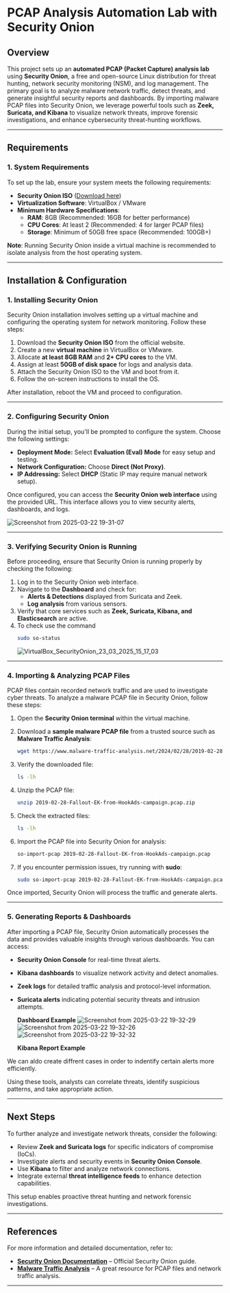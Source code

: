 # PCAP Analysis Automation Lab with Security Onion  

## Overview  

This project sets up an **automated PCAP (Packet Capture) analysis lab** using **Security Onion**, a free and open-source Linux distribution for threat hunting, network security monitoring (NSM), and log management. The primary goal is to analyze malware network traffic, detect threats, and generate insightful security reports and dashboards. By importing malware PCAP files into Security Onion, we leverage powerful tools such as **Zeek, Suricata, and Kibana** to visualize network threats, improve forensic investigations, and enhance cybersecurity threat-hunting workflows.  

---

## Requirements  

### **1. System Requirements**  
To set up the lab, ensure your system meets the following requirements:  

- **Security Onion ISO** ([Download here](https://securityonion.net/))  
- **Virtualization Software**: VirtualBox / VMware  
- **Minimum Hardware Specifications**:  
  - **RAM**: 8GB (Recommended: 16GB for better performance)  
  - **CPU Cores**: At least 2 (Recommended: 4 for larger PCAP files)  
  - **Storage**: Minimum of 50GB free space (Recommended: 100GB+)  
  
**Note**: Running Security Onion inside a virtual machine is recommended to isolate analysis from the host operating system.  

---

## Installation & Configuration  

### **1. Installing Security Onion**  
Security Onion installation involves setting up a virtual machine and configuring the operating system for network monitoring. Follow these steps:  

1. Download the **Security Onion ISO** from the official website.  
2. Create a new **virtual machine** in VirtualBox or VMware.  
3. Allocate **at least 8GB RAM** and **2+ CPU cores** to the VM.  
4. Assign at least **50GB of disk space** for logs and analysis data.  
5. Attach the Security Onion ISO to the VM and boot from it.  
6. Follow the on-screen instructions to install the OS.  

After installation, reboot the VM and proceed to configuration.  

---

### **2. Configuring Security Onion**  
During the initial setup, you'll be prompted to configure the system. Choose the following settings:  

- **Deployment Mode:** Select **Evaluation (Eval) Mode** for easy setup and testing.  
- **Network Configuration:** Choose **Direct (Not Proxy)**.  
- **IP Addressing:** Select **DHCP** (Static IP may require manual network setup). 

Once configured, you can access the **Security Onion web interface** using the provided URL. This interface allows you to view security alerts, dashboards, and logs.  

![Screenshot from 2025-03-22 19-31-07](https://github.com/user-attachments/assets/0930d974-086e-4d69-9b4f-ac7e9835271e)

---

### **3. Verifying Security Onion is Running**  
Before proceeding, ensure that Security Onion is running properly by checking the following:  

1. Log in to the Security Onion web interface.  
2. Navigate to the **Dashboard** and check for:  
   - **Alerts & Detections** displayed from Suricata and Zeek.  
   - **Log analysis** from various sensors.  
3. Verify that core services such as **Zeek, Suricata, Kibana, and Elasticsearch** are active.
4. To check use the command
    ```sh
    sudo so-status
    ```
    ![VirtualBox_SecurityOnion_23_03_2025_15_17_03](https://github.com/user-attachments/assets/f1dbd2c4-8615-4c60-9c74-4ec18b81dafb)


---

### **4. Importing & Analyzing PCAP Files**  
PCAP files contain recorded network traffic and are used to investigate cyber threats. To analyze a malware PCAP file in Security Onion, follow these steps:  

1. Open the **Security Onion terminal** within the virtual machine.  
2. Download a **sample malware PCAP file** from a trusted source such as **Malware Traffic Analysis**:  

   ```sh
   wget https://www.malware-traffic-analysis.net/2024/02/28/2019-02-28-Fallout-EK-from-HookAds-campaign.pcap.zip
   ```

3. Verify the downloaded file:  

   ```sh
   ls -lh
   ```

4. Unzip the PCAP file:  

   ```sh
   unzip 2019-02-28-Fallout-EK-from-HookAds-campaign.pcap.zip
   ```

5. Check the extracted files:  

   ```sh
   ls -lh
   ```

6. Import the PCAP file into Security Onion for analysis:  

   ```sh
   so-import-pcap 2019-02-28-Fallout-EK-from-HookAds-campaign.pcap
   ```

7. If you encounter permission issues, try running with **sudo**:  

   ```sh
   sudo so-import-pcap 2019-02-28-Fallout-EK-from-HookAds-campaign.pcap
   ```

Once imported, Security Onion will process the traffic and generate alerts.  

---

### **5. Generating Reports & Dashboards**  
After importing a PCAP file, Security Onion automatically processes the data and provides valuable insights through various dashboards. You can access:  

- **Security Onion Console** for real-time threat alerts.  
- **Kibana dashboards** to visualize network activity and detect anomalies.  
- **Zeek logs** for detailed traffic analysis and protocol-level information.  
- **Suricata alerts** indicating potential security threats and intrusion attempts.

  **Dashboard Example**
  ![Screenshot from 2025-03-22 19-32-29](https://github.com/user-attachments/assets/0e1209dd-1fc4-410c-8001-3c8ef20567d6)
  ![Screenshot from 2025-03-22 19-32-26](https://github.com/user-attachments/assets/6899f052-7ad3-475e-a7c3-27630f4679f5)
  ![Screenshot from 2025-03-22 19-32-32](https://github.com/user-attachments/assets/7f1c27a5-17a5-4d57-b891-359b0bd6fdfe)

  **Kibana Report Example**

We can aldo create diffrent cases in order to indentify certain alerts more efficiently.

Using these tools, analysts can correlate threats, identify suspicious patterns, and take appropriate action.  

---

## Next Steps  

To further analyze and investigate network threats, consider the following:  

- Review **Zeek and Suricata logs** for specific indicators of compromise (IoCs).  
- Investigate alerts and security events in **Security Onion Console**.  
- Use **Kibana** to filter and analyze network connections.  
- Integrate external **threat intelligence feeds** to enhance detection capabilities.  

This setup enables proactive threat hunting and network forensic investigations.  

---

## References  

For more information and detailed documentation, refer to:  

- **[Security Onion Documentation](https://docs.securityonion.net/)** – Official Security Onion guide.  
- **[Malware Traffic Analysis](https://www.malware-traffic-analysis.net/)** – A great resource for PCAP files and network traffic analysis.  

---



